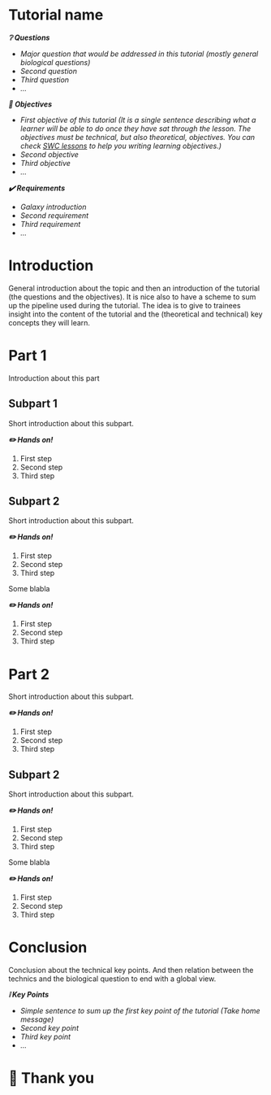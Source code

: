 Tutorial name
=============

***:grey_question: Questions***

- *Major question that would be addressed in this tutorial (mostly general biological questions)*
- *Second question*
- *Third question*
- *...*

***:dart: Objectives***

- *First objective of this tutorial (It is a single sentence describing what a learner will be able to do once they have sat through the lesson. The objectives must be technical, but also theoretical, objectives. You can check [SWC lessons](http://swcarpentry.github.io/instructor-training/19-lessons/) to help you writing learning objectives.)*
- *Second objective*
- *Third objective*
- *...*

***:heavy_check_mark: Requirements***

- *Galaxy introduction*
- *Second requirement*
- *Third requirement*
- *...*

# Introduction

General introduction about the topic and then an introduction of the tutorial (the questions and the objectives). It is nice also to have a scheme to sum up the pipeline used during the tutorial. The idea is to give to trainees insight into the content of the tutorial and the (theoretical and technical) key concepts they will learn.

# Part 1

Introduction about this part

## Subpart 1

Short introduction about this subpart.

***:pencil2: Hands on!***

1. First step
2. Second step
3. Third step

## Subpart 2

Short introduction about this subpart.

***:pencil2: Hands on!***

1. First step
2. Second step
3. Third step

Some blabla

***:pencil2: Hands on!***

1. First step
2. Second step
3. Third step

# Part 2

Short introduction about this subpart.

***:pencil2: Hands on!***

1. First step
2. Second step
3. Third step

## Subpart 2

Short introduction about this subpart.

***:pencil2: Hands on!***

1. First step
2. Second step
3. Third step

Some blabla

***:pencil2: Hands on!***

1. First step
2. Second step
3. Third step

# Conclusion

Conclusion about the technical key points. And then relation between the technics and the biological question to end with a global view.

***:grey_exclamation: Key Points***

- *Simple sentence to sum up the first key point of the tutorial (Take home message)*
- *Second key point*
- *Third key point*
- *...*

# :clap: Thank you
